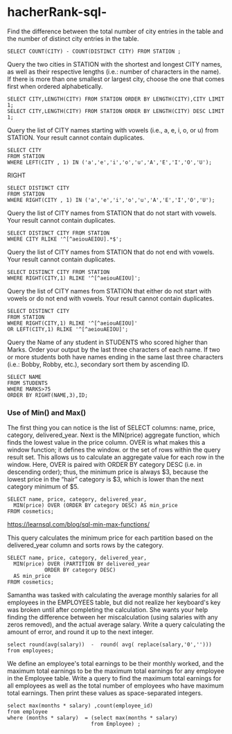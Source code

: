 # hacherRank-sql-

Find the difference between the total number of city entries in the table and the number of distinct city entries in the table.
```
SELECT COUNT(CITY) - COUNT(DISTINCT CITY) FROM STATION ;
```
Query the two cities in STATION with the shortest and longest CITY names, as well as their respective lengths (i.e.: number of characters in the name). If there is more than one smallest or largest city, choose the one that comes first when ordered alphabetically.
```
SELECT CITY,LENGTH(CITY) FROM STATION ORDER BY LENGTH(CITY),CITY LIMIT 1;
SELECT CITY,LENGTH(CITY) FROM STATION ORDER BY LENGTH(CITY) DESC LIMIT 1;
```

Query the list of CITY names starting with vowels (i.e., a, e, i, o, or u) from STATION. Your result cannot contain duplicates.
```
SELECT CITY
FROM STATION
WHERE LEFT(CITY , 1) IN ('a','e','i','o','u','A','E','I','O','U');
```
RIGHT
```
SELECT DISTINCT CITY
FROM STATION
WHERE RIGHT(CITY , 1) IN ('a','e','i','o','u','A','E','I','O','U');
```
Query the list of CITY names from STATION that do not start with vowels. Your result cannot contain duplicates.
```
SELECT DISTINCT CITY FROM STATION 
WHERE CITY RLIKE '^[^aeiouAEIOU].*$';
```
Query the list of CITY names from STATION that do not end with vowels. Your result cannot contain duplicates.
```
SELECT DISTINCT CITY FROM STATION 
WHERE RIGHT(CITY,1) RLIKE '^[^aeiouAEIOU]';
```
Query the list of CITY names from STATION that either do not start with vowels or do not end with vowels. Your result cannot contain duplicates.
```
SELECT DISTINCT CITY
FROM STATION
WHERE RIGHT(CITY,1) RLIKE '^[^aeiouAEIOU]'
OR LEFT(CITY,1) RLIKE '^[^aeiouAEIOU]';
```
Query the Name of any student in STUDENTS who scored higher than  Marks. Order your output by the last three characters of each name. If two or more students both have names ending in the same last three characters (i.e.: Bobby, Robby, etc.), secondary sort them by ascending ID.

```
SELECT NAME
FROM STUDENTS
WHERE MARKS>75
ORDER BY RIGHT(NAME,3),ID;
```
### Use of Min() and Max()
The first thing you can notice is the list of SELECT columns: name, price, category, delivered_year. Next is the MIN(price) aggregate function, which finds the lowest value in the price column. OVER is what makes this a window function; it defines the window. or the set of rows within the query result set. This allows us to calculate an aggregate value for each row in the window. Here, OVER is paired with ORDER BY category DESC (i.e. in descending order); thus, the minimum price is always $3, because the lowest price in the “hair” category is $3, which is lower than the next category minimum of $5.
```
SELECT name, price, category, delivered_year,
  MIN(price) OVER (ORDER BY category DESC) AS min_price
FROM cosmetics;
```
https://learnsql.com/blog/sql-min-max-functions/

This query calculates the minimum price for each partition based on the delivered_year column and sorts rows by the category.
```
SELECT name, price, category, delivered_year,
  MIN(price) OVER (PARTITION BY delivered_year
            ORDER BY category DESC)
  AS min_price
FROM cosmetics;
```
Samantha was tasked with calculating the average monthly salaries for all employees in the EMPLOYEES table, but did not realize her keyboard's  key was broken until after completing the calculation. She wants your help finding the difference between her miscalculation (using salaries with any zeros removed), and the actual average salary.
Write a query calculating the amount of error, and round it up to the next integer.
```
select round(avg(salary))  -  round( avg( replace(salary,'0','')))
from employees;
```
We define an employee's total earnings to be their monthly  worked, and the maximum total earnings to be the maximum total earnings for any employee in the Employee table. Write a query to find the maximum total earnings for all employees as well as the total number of employees who have maximum total earnings. Then print these values as  space-separated integers.
```
select max(months * salary) ,count(employee_id)
from employee 
where (months * salary)  = (select max(months * salary) 
                           from Employee) ;
 ```                          
